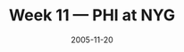 ---
layout: game
title: Week 11 — PHI at NYG
season: 2005
game_id: 2005_11_PHI_NYG
week: 11
date: 2005-11-20
home_team: NYG
away_team: PHI
final_home: 
final_away: 
pbp_url: /assets/data/pbp/2005/2005_11_PHI_NYG.csv.gz
---